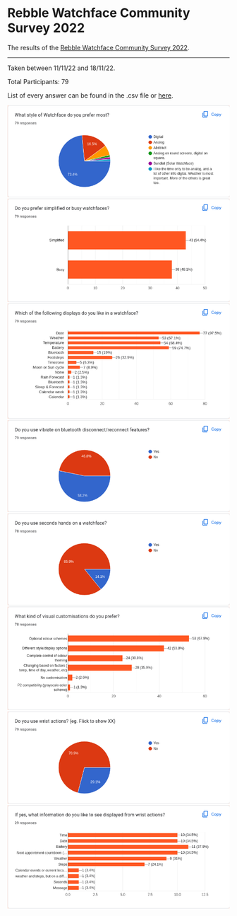# Rebble Watchface Community Survey 2022
The results of the [Rebble Watchface Community Survey 2022](https://docs.google.com/forms/d/e/1FAIpQLScVzAROBekXLjTkUYtUsYgCzd71xe-7E6cPdIb5zo4OHumzzA/viewform?usp=sf_link).

---

Taken between 11/11/22 and 18/11/22.

Total Participants: 79

List of every answer can be found in the .csv file or [here](https://docs.google.com/spreadsheets/d/179k1yqxYOmYXuPkwpfS-nma9nyn5lEjZ6ePy04LfrD8/edit?usp=sharing).

![what_style.png](results_graphs/what_style.png)
![Simplified or busy?](results_graphs/simplified_busy.png)
![what_displays.png](results_graphs/what_displays.png)
![vibrate_bluetooth.png](results_graphs/vibrate_bluetooth.png)
![seconds_hands.png](results_graphs/seconds_hands.png)
![visual_customisations.png](results_graphs/visual_customisations.png)
![wrist_actions.png](results_graphs/wrist_actions.png)
![what_info_wrist_actions.png](results_graphs/what_info_wrist_actions.png)